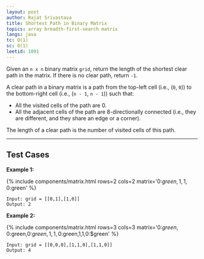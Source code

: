 ```yaml
---
layout: post
author: Rajat Srivastava
title: Shortest Path in Binary Matrix
topics: array breadth-first-search matrix
langs: java
tc: O(1)
sc: O(1)
leetid: 1091
---
```


Given an `n x n` binary matrix `grid`, return the length of the shortest clear path in the matrix. If there is no clear path, return `-1`.

A clear path in a binary matrix is a path from the top-left cell (i.e., (`0`, `0`)) to the bottom-right cell (i.e., (`n - 1`, `n - 1`)) such that:
- All the visited cells of the path are 0. 
- All the adjacent cells of the path are 8-directionally connected (i.e., they are different, and they share an edge or a corner).

The length of a clear path is the number of visited cells of this path.

---

## Test Cases

**Example 1:** 

{% include components/matrix.html rows=2 cols=2 matrix='0:$green,1,1,0:$green' %}
```
Input: grid = [[0,1],[1,0]]
Output: 2
```

**Example 2:**

{% include components/matrix.html rows=3 cols=3 matrix='0:$green,0:$green,0:$green,1,1,0:$green,1,1,0:$green' %}
```
Input: grid = [[0,0,0],[1,1,0],[1,1,0]]
Output: 4
```
